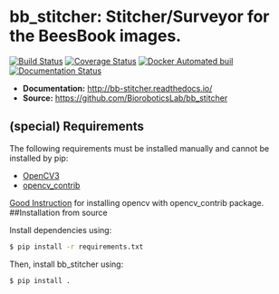 # bb_stitcher: Stitcher/Surveyor for the BeesBook images.
[![Build Status](https://travis-ci.org/gitmirgut/bb_stitcher.svg?branch=master)](https://travis-ci.org/gitmirgut/bb_stitcher)
[![Coverage Status](https://coveralls.io/repos/github/gitmirgut/bb_stitcher/badge.svg?branch=master)](https://coveralls.io/github/gitmirgut/bb_stitcher?branch=master)
[![Docker Automated buil](https://img.shields.io/docker/automated/jrottenberg/ffmpeg.svg)](https://hub.docker.com/r/gitmirgut/bb_stitcher/)
[![Documentation Status](https://readthedocs.org/projects/bb-stitcher/badge/?version=latest)](http://bb-stitcher.readthedocs.io/en/latest/?badge=latest)

* **Documentation:** http://bb-stitcher.readthedocs.io/
* **Source:** https://github.com/BioroboticsLab/bb_stitcher

## (special) Requirements
The following requirements must be installed manually and cannot be installed by pip:
* [OpenCV3](https://github.com/opencv/opencv)
* [opencv_contrib](https://github.com/opencv/opencv_contrib)

[Good Instruction](http://www.pyimagesearch.com/2016/10/24/ubuntu-16-04-how-to-install-opencv/) for installing opencv with opencv_contrib package.
##Installation from source

Install dependencies using:

```bash
$ pip install -r requirements.txt
```
Then, install bb_stitcher using:

```
$ pip install .
```